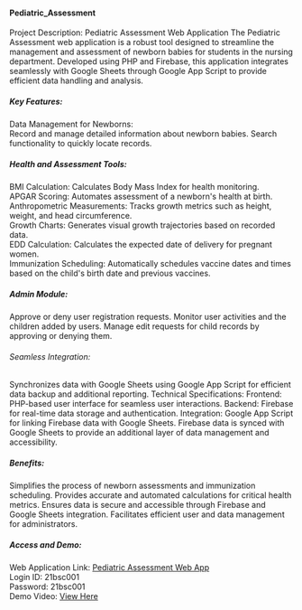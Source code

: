 #### Pediatric_Assessment
Project Description: Pediatric Assessment Web Application
The Pediatric Assessment web application is a robust tool designed to streamline the management and assessment of newborn babies for students in the nursing department. Developed using PHP and Firebase, this application integrates seamlessly with Google Sheets through Google App Script to provide efficient data handling and analysis.

##### Key Features:
Data Management for Newborns:<br>
Record and manage detailed information about newborn babies.
Search functionality to quickly locate records.

##### Health and Assessment Tools:
BMI Calculation: Calculates Body Mass Index for health monitoring.<br>
APGAR Scoring: Automates assessment of a newborn's health at birth.<br>
Anthropometric Measurements: Tracks growth metrics such as height, weight, and head circumference.<br>
Growth Charts: Generates visual growth trajectories based on recorded data.<br>
EDD Calculation: Calculates the expected date of delivery for pregnant women.<br>
Immunization Scheduling: Automatically schedules vaccine dates and times based on the child's birth date and previous vaccines.<br>

##### Admin Module:
Approve or deny user registration requests.
Monitor user activities and the children added by users.
Manage edit requests for child records by approving or denying them.<br>

###### Seamless Integration:
Synchronizes data with Google Sheets using Google App Script for efficient data backup and additional reporting.
Technical Specifications:
Frontend: PHP-based user interface for seamless user interactions.
Backend: Firebase for real-time data storage and authentication.
Integration: Google App Script for linking Firebase data with Google Sheets.
Firebase data is synced with Google Sheets to provide an additional layer of data management and accessibility.

##### Benefits:
Simplifies the process of newborn assessments and immunization scheduling.
Provides accurate and automated calculations for critical health metrics.
Ensures data is secure and accessible through Firebase and Google Sheets integration.
Facilitates efficient user and data management for administrators.<br>
##### Access and Demo:
Web Application Link: [Pediatric Assessment Web App](https://github.com/ksaverdekar3009/Pediatric_Assessment/raw/main/Pediatric_Assessment_Demo_vidio.mp4)
<br>Login ID: 21bsc001<br>
Password: 21bsc001<br>
Demo Video: [View Here](https://github.com/ksaverdekar3009/Pediatric_Assessment/raw/main/Pediatric_Assessment_Demo_vidio.mp4)
